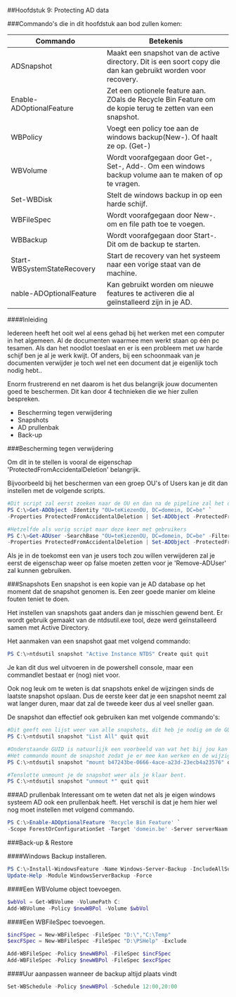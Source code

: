 ##Hoofdstuk 9: Protecting AD data


###Commando's die in dit hoofdstuk aan bod zullen komen:

| Commando                    | Betekenis                                                                                                   |
|-----------------------------|-------------------------------------------------------------------------------------------------------------|
| ADSnapshot                  | Maakt een snapshot van de active directory. Dit is een soort copy die dan kan gebruikt worden voor recovery. |
| Enable-ADOptionalFeature    | Zet een optionele feature aan. ZOals de Recycle Bin Feature om de kopie terug te zetten van een snapshot.   |
| WBPolicy                    | Voegt een policy toe aan de windows backup(New-). Of haalt ze op. (Get-)                                    |
| WBVolume                    | Wordt voorafgegaan door Get-, Set-, Add-. Om een windows backup volume aan te maken of op te vragen.        |
| Set-WBDisk                  | Stelt de windows backup in op een harde schijf.                                                             |
| WBFileSpec                  | Wordt voorafgegaan door New-. om en file path toe te voegen.                                                |
| WBBackup                    | Wordt voorafgegaan door Start-. Dit om de backup te starten.                                                |
| Start-WBSystemStateRecovery | Start de recovery van het systeem naar een vorige staat van de machine.                                     |
| nable-ADOptionalFeature | Kan gebruikt worden om nieuwe features te activeren die al geïnstalleerd zijn in je AD.                                     |

####Inleiding

Iedereen heeft het ooit wel al eens gehad bij het werken met een computer in het algemeen. Al de documenten waarmee men werkt staan op één pc tesamen. Als dan het noodlot toeslaat en er is een probleem met uw harde schijf ben je al je werk kwijt. Of anders, bij een schoonmaak van je documenten verwijder je toch wel net een document dat je eigenlijk toch nodig hebt..

Enorm frustrerend en net daarom is het dus belangrijk jouw documenten goed te beschermen. Dit kan door 4 technieken die we hier zullen bespreken.
* Bescherming tegen verwijdering
* Snapshots
* AD prullenbak
* Back-up

###Bescherming tegen verwijdering

Om dit in te stellen is vooral de eigenschap 'ProtectedFromAccidentalDeletion' belangrijk. 

Bijvoorbeeld bij het beschermen van een groep OU's of Users kan je dit dan instellen met de volgende scripts.

```PowerShell
#Dit script zal eerst zoeken naar de OU en dan na de pipeline zal het de eigenschap waar het om gaat op true zetten.
PS C:\>Get-ADObject -Identity "OU=teKiezenOU, DC=domein, DC=be" `
-Properties ProtectedFromAccidentalDeletion | Set-ADObject -ProtectedFromAccidentalDeletion:$true

#Hetzelfde als vorig script maar deze keer met gebruikers
PS C:\>Get-ADUser -SearchBase "OU=teKiezenOU, DC=domein, DC=be" -Filter * `
-Properties ProtectedFromAccidentalDeletion | Set-ADObject -ProtectedFromAccidentalDeletion:$true
```

Als je in de toekomst een van je users toch zou willen verwijderen zal je eerst de eigenschap weer op false moeten zetten voor je 'Remove-ADUser' zal kunnen gebruiken.

###Snapshots
Een snapshot is een kopie van je AD database op het moment dat de snapshot genomen is. Een zeer goede manier om kleine fouten teniet te doen.

Het instellen van snapshots gaat anders dan je misschien gewend bent. Er wordt gebruik gemaakt van de ntdsutil.exe tool, deze werd geïnstalleerd samen met Active Directory.

Het aanmaken van een snapshot gaat met volgend commando:
```PowerShell
PS C:\>ntdsutil snapshot "Active Instance NTDS" Create quit quit
```
Je kan dit dus wel uitvoeren in de powershell console, maar een commandlet bestaat er (nog) niet voor. 

Ook nog leuk om te weten is dat snapshots enkel de wijzingen sinds de laatste snapshot opslaan. Dus de eerste keer dat je een snapshot neemt zal wat langer duren, maar dat zal de tweede keer dus al veel sneller gaan.

De snapshot dan effectief ook gebruiken kan met volgende commando's:
```PowerShell
#Dit geeft een lijst weer van alle snapshots, dit heb je nodig om de GUID (de lange code) van je snapshots te vinden
PS C:\>ntdsutil snapshot "List All" quit quit

#Onderstaande GUID is natuurlijk een voorbeeld van wat het bij jou kan zijn.
#Het commando mount de snapshot zodat je er mee kan werken en de wijzigingen die je terug wilt hebben kunt terughalen.
PS C:\>ntdsutil snapshot "mount b47243be-0666-4ace-a23d-23ecb4a23576" quit quit

#Tenslotte unmount je de snapshot weer als je klaar bent.
PS C:\>ntdsutil snapshot "unmout *" quit quit
```

###AD prullenbak
Interessant om te weten dat net als je eigen windows systeem AD ook een prullenbak heeft. Het verschil is dat je hem hier wel nog moet instellen met volgend commando.

```PowerShell
PS C:\>Enable-ADOptionalFeature 'Recycle Bin Feature' `
-Scope ForestOrConfigurationSet -Target 'domein.be' -Server serverNaam
```

###Back-up & Restore

####Windows Backup installeren.

```PowerShell
PS C:\>Install-WindowsFeature -Name Windows-Server-Backup -IncludeAllSubFeature |`
Update-Help -Module WindowsServerBackup -Force
```

####Een WBVolume object toevoegen.

```PowerShell
$wbVol = Get-WBVolume -VolumePath C:
Add-WBVolume -Policy $newWBPol -Volume $wbVol
```

####Een WBFileSpec toevoegen.

```PowerShell
$incFSpec = New-WBFileSpec -FileSpec "D:\","C:\Temp"
$excFSpec = New-WBFileSpec -FileSpec "D:\PSHelp" -Exclude

Add-WBFileSpec -Policy $newWBPol -FileSpec $incFSpec
Add-WBFileSpec -Policy $newWBPol -FileSpec $excFSpec
```


####Uur aanpassen wanneer de backup altijd plaats vindt

```PowerShell
Set-WBSchedule -Policy $newWBPol -Schedule 12:00,20:00
```